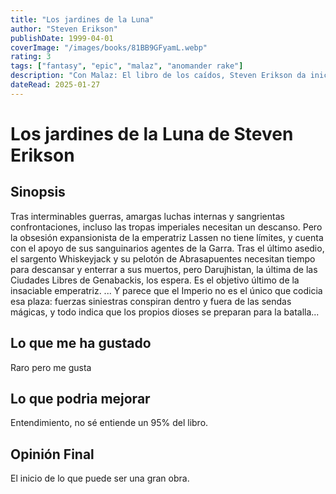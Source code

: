 ```yaml
---
title: "Los jardines de la Luna"
author: "Steven Erikson"
publishDate: 1999-04-01
coverImage: "/images/books/81BB9GFyamL.webp"
rating: 3
tags: ["fantasy", "epic", "malaz", "anomander rake"]
description: "Con Malaz: El libro de los caídos, Steven Erikson da inicio a una saga épica original, absorbente y de proporciones colosales, un mundo mágico que sienta nuevas bases para la literatura fantástica. "
dateRead: 2025-01-27
---
```


# Los jardines de la Luna de Steven Erikson

## Sinopsis

Tras interminables guerras, amargas luchas internas y sangrientas confrontaciones, incluso las tropas imperiales necesitan un descanso. Pero la obsesión expansionista de la emperatriz Lassen no tiene límites, y cuenta con el apoyo de sus sanguinarios agentes de la Garra. Tras el último asedio, el sargento Whiskeyjack y su pelotón de Abrasapuentes necesitan tiempo para descansar y enterrar a sus muertos, pero Darujhistan, la última de las Ciudades Libres de Genabackis, los espera. Es el objetivo último de la insaciable emperatriz. ... Y parece que el Imperio no es el único que codicia esa plaza: fuerzas siniestras conspiran dentro y fuera de las sendas mágicas, y todo indica que los propios dioses se preparan para la batalla...

## Lo que me ha gustado

Raro pero me gusta

## Lo que podria mejorar

Entendimiento, no sé entiende un 95% del libro.

## Opinión Final

El inicio de lo que puede ser una gran obra.